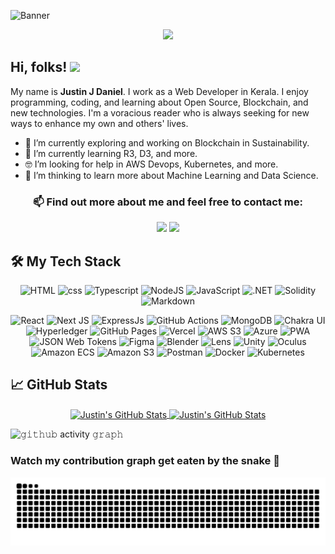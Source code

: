 ![Banner](https://user-images.githubusercontent.com/62233773/137176356-ed2a39e4-5cc6-48f5-9fc2-6e957ac01646.png 'Banner')

<p align="center">
  <a href="https://github.com/JustinJDaniel">
      <img src="https://readme-typing-svg.herokuapp.com/?lines=Web%20and%20Blockchain%20developer;Self-taught%20UI%2FUX%20Designer;Always%20learning%20new%20things&font=Fira%20Code&center=true&width=440&height=45&color=36BCF7&vCenter=true&size=22">
  </a>
</p>

<!-- ## Hi, folks! 👋 -->
<h2 align="left">
  Hi, folks!
  <img src="https://media.giphy.com/media/hvRJCLFzcasrR4ia7z/giphy.gif" width="28">
  <!--   <img src="https://komarev.com/ghpvc/?username=Justinjdaniel&label=Profile%20views&color=0e75b6&style=flat" alt="JustinJDaniel" /> -->
</h2>

My name is **Justin J Daniel**. I work as a Web Developer in Kerala. I enjoy programming, coding, and learning about Open Source, Blockchain, and new technologies. I'm a voracious reader who is always seeking for new ways to enhance my own and others' lives.

- 🔭 I’m currently exploring and working on Blockchain in Sustainability.
- 🌱 I’m currently learning R3, D3, and more.
- 🤓 I’m looking for help in AWS Devops, Kubernetes, and more.
- 🤔 I’m thinking to learn more about Machine Learning and Data Science.
<!-- - 💬 Ask me about ... -->
<!-- - 😄 Pronouns: ... -->
<!-- - ⚡ Fun fact: ... -->

<h3 align="center">
📫 Find out more about me and feel free to contact me:
</h3>

<p align="center">
<a title="Justinjdaniel555@gmail.com" href="mailto:justinjdaniel555@gmail.com"><img src="https://img.shields.io/badge/gmail%20-%23D14836.svg?&style=for-the-badge&logo=gmail&logoColor=white"/></a>
<a title="Linkedin" alt="Linkedin" href="https://www.linkedin.com/in/justin-j-daniel" target="_blank"><img src="https://img.shields.io/badge/justn j daniel%20-%230077B5.svg?&style=for-the-badge&logo=linkedin&logoColor=white"/></a>
<!-- <a title="Stack Overflow" alt="Stack Overflow" href="https://stackoverflow.com/users/17131124/hex" target="_blank"><img alt="Stack Overflow" src ="https://img.shields.io/badge/-Stack%20overflow-FE7A16?style=for-the-badge&logo=stack-overflow&logoColor=white"/></a> -->
<!-- <a title="CodePen" alt="CodePen" href="https://codepen.io/justinjdaniel" target="_blank"><img alt="CodePen" src ="https://img.shields.io/badge/CodePen-%23000000.svg?&style=for-the-badge&logo=codepen&logoColor=white"/></a> -->

</p>

## 🛠️ My Tech Stack

<p align="center">
<img alt="HTML" src="https://img.shields.io/badge/html5%20-%23E34F26.svg?&style=for-the-badge&logo=html5&logoColor=white"/>
<img alt="css" src="https://img.shields.io/badge/css3%20-%231572B6.svg?&style=for-the-badge&logo=css3&logoColor=white"/>
<img alt="Typescript" src="https://img.shields.io/badge/typescript%20-%23007ACC.svg?&style=for-the-badge&logo=typescript&logoColor=white"/>
<img alt="NodeJS" src="https://img.shields.io/badge/node.js%20-%23339933.svg?&style=for-the-badge&logo=node.js&logoColor=white"/>
<img alt="JavaScript" src="https://img.shields.io/badge/javascript%20-%23F7DF1E.svg?&style=for-the-badge&logo=javascript&logoColor=black"/>
<img alt=".NET" src="https://img.shields.io/badge/.NET%20-%23512BD4.svg?&style=for-the-badge&logo=.net&logoColor=white"/>
<img alt="Solidity" src="https://img.shields.io/badge/Solidity%20-%233C3C3D.svg?&style=for-the-badge&logo=ethereum"/>
<!-- <img src="https://img.shields.io/badge/deno-%23000000.svg?&style=for-the-badge&logo=deno&logoColor=white"/> -->
<!-- <img src="https://img.shields.io/badge/go-%2300ADD8.svg?&style=for-the-badge&logo=go&logoColor=white"/> -->
<!-- <img src="https://img.shields.io/badge/python%20-%2314354C.svg?&style=for-the-badge&logo=python&logoColor=white"/> -->
<img alt="Markdown" src="https://img.shields.io/badge/markdown-%23000000.svg?&style=for-the-badge&logo=markdown&logoColor=white"/>
</p>

<p align="center">
<img alt="React" src="https://img.shields.io/badge/react%20-%2320232a.svg?&style=for-the-badge&logo=react&logoColor=%2361DAFB"/>
<!-- <img alt="Astro" src="https://img.shields.io/badge/Astro%20-%23FF5D01.svg?&style=for-the-badge&logo=Astro&logoColor=white"/> -->
<img alt="Next JS" src="https://img.shields.io/badge/nextjs-%23000000.svg?&style=for-the-badge&logo=next.js&logoColor=white"/>
<img alt="ExpressJs" src="https://img.shields.io/badge/express%20-%23000000.svg?&style=for-the-badge&logo=express&logoColor=white"/>
<!-- <img alt="Git" src="https://img.shields.io/badge/git%20-%23F05032.svg?&style=for-the-badge&logo=git&logoColor=white"/> -->
<!-- <a href="https://github.com/Justinjdaniel" target="_blank"> -->
<!-- <img alt="GitHub" src="https://img.shields.io/badge/github%20-%23181717.svg?&style=for-the-badge&logo=github&logoColor=white"/></a> -->
<img alt="GitHub Actions" src="https://img.shields.io/badge/github Actions%20-%232088FF.svg?&style=for-the-badge&logo=github-actions&logoColor=white"/>
<img alt="MongoDB" src ="https://img.shields.io/badge/MongoDB-%234ea94b.svg?&style=for-the-badge&logo=mongodb&logoColor=white"/>  
<img alt="Chakra UI" src="https://img.shields.io/badge/Chakra UI%20-%23319795.svg?&style=for-the-badge&logo=Chakra UI&logoColor=white"/>
<!-- <img alt="Bootstrap" src="https://img.shields.io/badge/bootstrap%20-%23563D7C.svg?&style=for-the-badge&logo=bootstrap&logoColor=white"/> -->
<!-- <img alt="SASS" src="https://img.shields.io/badge/SASS%20-%23CC6699.svg?&style=for-the-badge&logo=SASS&logoColor=white"/> -->
<!-- <img alt="TailwindCss" src="https://img.shields.io/badge/tailwindcss%20-%2338B2AC.svg?&style=for-the-badge&logo=tailwind-css&logoColor=white"/> -->
<img alt="Hyperledger" src="https://img.shields.io/badge/Hyperledger%20-%232F3134.svg?&style=for-the-badge&logo=Hyperledger&logoColor=white"/>
<img alt="GitHub Pages" src="https://img.shields.io/badge/github pages%20-%23181717.svg?&style=for-the-badge&logo=github&logoColor=white"/>
<img alt="Vercel" src="https://img.shields.io/badge/vercel%20-%23000000.svg?&style=for-the-badge&logo=vercel&logoColor=white"/>
<img alt="AWS S3" src="https://img.shields.io/badge/AWS%20-%23FF9900.svg?&style=for-the-badge&logo=amazon-aws&logoColor=white"/>
<!-- <img alt="Netlify" src="https://img.shields.io/badge/Netlify%20-%2300C7B7.svg?&style=for-the-badge&logo=Netlify&logoColor=white"/> -->
<img alt="Azure" src="https://img.shields.io/badge/azure%20-%230072C6.svg?&style=for-the-badge&logo=azure-devops&logoColor=white"/>
<!-- <img alt="WebAssembly" src="https://img.shields.io/badge/WebAssembly%20-%234700A3.svg?&style=for-the-badge&logo=WebAssembly&logoColor=white"/> -->
<img alt="PWA" src="https://img.shields.io/badge/PWA-%235A0FC8.svg?&style=for-the-badge&logo=PWA&logoColor=white"/>
<img alt="JSON Web Tokens" src="https://img.shields.io/badge/JSON Web Tokens-%23000000.svg?&style=for-the-badge&logo=JSON Web Tokens&logoColor=white"/>
<img alt="Figma" src="https://img.shields.io/badge/figma-%23F24E1E.svg?&style=for-the-badge&logo=figma&logoColor=white"/>
<img alt="Blender" src="https://img.shields.io/badge/Blender-%23F5792A.svg?&style=for-the-badge&logo=Blender&logoColor=white"/>
<!-- <img alt="Framer" src="https://img.shields.io/badge/Framer-%230055FF.svg?&style=for-the-badge&logo=Framer&logoColor=white"/> -->
<!-- <img alt="Adobe Photoshop" src="https://img.shields.io/badge/Adobe Photoshop%20-%23039BE5.svg?&style=for-the-badge&logo=adobe-photoshop&logoColor=white"/> -->
<!-- <img alt="Adobe Lightroom" src="https://img.shields.io/badge/Adobe Lightroom%20-%2331A8FF.svg?&style=for-the-badge&logo=adobe-lightroom&logoColor=white"/> -->
<img alt="Lens" src="https://img.shields.io/badge/Lens%20-%233D90CE.svg?&style=for-the-badge&logo=Lens&logoColor=white"/>
<!-- <img alt="Codepen.io" src="https://img.shields.io/badge/CodePen%20-%23000000.svg?&style=for-the-badge&logo=codepen&logoColor=white"/> -->
<img alt="Unity" src="https://img.shields.io/badge/Unity%20-%23000000.svg?&style=for-the-badge&logo=unity&logoColor=white"/>
<img alt="Oculus" src="https://img.shields.io/badge/Oculus%20-%231C1E20.svg?&style=for-the-badge&logo=Oculus&logoColor=white"/>
<!-- <img alt="Notion" src="https://img.shields.io/badge/Notion%20-%23000000.svg?&style=for-the-badge&logo=notion&logoColor=white"/> -->
<!-- <img alt="Ansible" src="https://img.shields.io/badge/Ansible%20-%23EE0000.svg?&style=for-the-badge&logo=ansible&logoColor=white" /> -->
<!-- <img alt="Webpack" src="https://img.shields.io/badge/Webpack%20-%238DD6F9.svg?&style=for-the-badge&logo=webpack&logoColor=black" /> -->
<img alt="Amazon ECS" src="https://img.shields.io/badge/Amazon ECS%20-%23FF9900.svg?&style=for-the-badge&logo=Amazon ECS&logoColor=white" />
<img alt="Amazon S3" src="https://img.shields.io/badge/Amazon s3%20-%23569A31.svg?&style=for-the-badge&logo=amazon s3&logoColor=white" />
<img alt="Postman" src="https://img.shields.io/badge/Postman-FF6C37?style=for-the-badge&logo=postman&logoColor=white" />
<img alt="Docker" src="https://img.shields.io/badge/Docker%20-%230db7ed.svg?&style=for-the-badge&logo=docker&logoColor=white"/>
<img alt="Kubernetes" src="https://img.shields.io/badge/kubernetes%20-%23326ce5.svg?&style=for-the-badge&logo=kubernetes&logoColor=white"/>
</p>

## &#x1f4c8; GitHub Stats

<!-- <p align="center">
  <a>
    <img height="150" width="150" src="https://user-images.githubusercontent.com/62233773/140079722-5bced92f-84fb-4b88-8f71-0ced42e51dde.png">
    <img align="center" src="https://github-readme-streak-stats.herokuapp.com/?user=JustinJDaniel&theme=github-dark&hide_border=true"/>
    <img height="150" width="150" src="https://user-images.githubusercontent.com/62233773/140079796-056d46b7-616b-4a6e-ba01-dc9cb7b5d3fa.png">
  </a>
</p> -->

<p align="center">
  <a href="https://github.com/Justinjdaniel">
    <img align="center" src="https://github-readme-stats.vercel.app/api?username=JustinJDaniel&show_icons=true&hide_border=true&line_height=27&count_private=true&include_all_commits=true&theme=github_dark" alt="Justin's GitHub Stats" />
  </a>
<a href="https://github.com/Justinjdaniel">
  <img align="center" src="https://github-readme-stats.vercel.app/api/top-langs/?username=JustinJDaniel&layout=compact&hide_border=true&theme=github_dark&hide=html,css,ejs&exclude_repo=learn-AR" alt="Justin's GitHub Stats" />
  </a>
</p>

![𝚐𝚒𝚝𝚑𝚞𝚋 activity 𝚐𝚛𝚊𝚙𝚑](https://github-readme-activity-graph.vercel.app/graph?username=JustinJDaniel&theme=react-dark&hide_border=true&area=true)

### Watch my contribution graph get eaten by the snake 🐍

<!-- platane/snk works, it just puts it on a new branch -->
![Justinjdaniel snake gif](https://github.com/justinjdaniel/Justinjdaniel/blob/output/github-contribution-grid-snake.svg)

<!--
This is how Badge is done
  <img alt="" src="https://img.shields.io/badge/<badge>-%23<badge-color>.svg?&style=for-the-badge&logo=<badge>&logoColor=<logo-color>" alt="Badge Name"/>
-->
